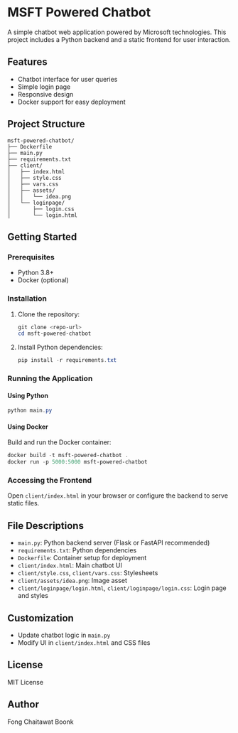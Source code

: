 # MSFT Powered Chatbot

A simple chatbot web application powered by Microsoft technologies. This project includes a Python backend and a static frontend for user interaction.

## Features
- Chatbot interface for user queries
- Simple login page
- Responsive design
- Docker support for easy deployment

## Project Structure
```
msft-powered-chatbot/
├── Dockerfile
├── main.py
├── requirements.txt
├── client/
│   ├── index.html
│   ├── style.css
│   ├── vars.css
│   ├── assets/
│   │   └── idea.png
│   └── loginpage/
│       ├── login.css
│       └── login.html
```

## Getting Started

### Prerequisites
- Python 3.8+
- Docker (optional)

### Installation
1. Clone the repository:
   ```powershell
   git clone <repo-url>
   cd msft-powered-chatbot
   ```
2. Install Python dependencies:
   ```powershell
   pip install -r requirements.txt
   ```

### Running the Application
#### Using Python
```powershell
python main.py
```

#### Using Docker
Build and run the Docker container:
```powershell
docker build -t msft-powered-chatbot .
docker run -p 5000:5000 msft-powered-chatbot
```

### Accessing the Frontend
Open `client/index.html` in your browser or configure the backend to serve static files.

## File Descriptions
- `main.py`: Python backend server (Flask or FastAPI recommended)
- `requirements.txt`: Python dependencies
- `Dockerfile`: Container setup for deployment
- `client/index.html`: Main chatbot UI
- `client/style.css`, `client/vars.css`: Stylesheets
- `client/assets/idea.png`: Image asset
- `client/loginpage/login.html`, `client/loginpage/login.css`: Login page and styles

## Customization
- Update chatbot logic in `main.py`
- Modify UI in `client/index.html` and CSS files

## License
MIT License

## Author
Fong Chaitawat Boonk
